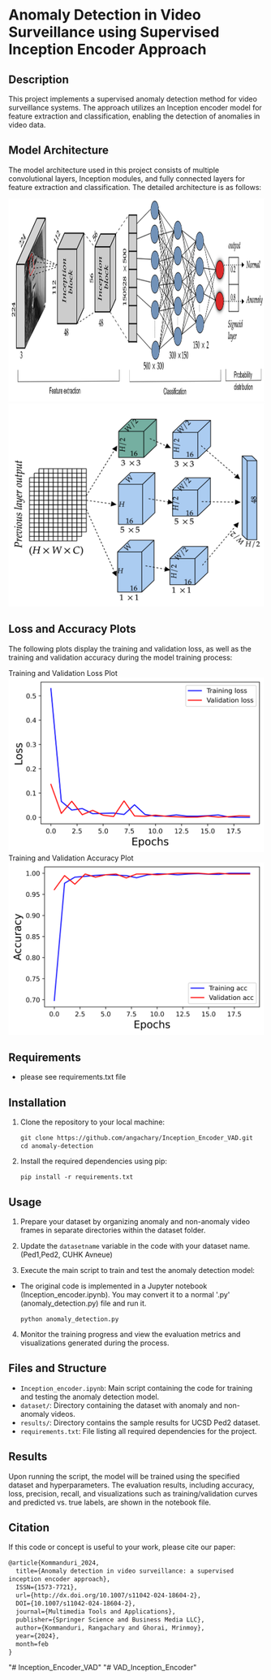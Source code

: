 # Anomaly Detection in Video Surveillance using Supervised Inception Encoder Approach

## Description
This project implements a supervised anomaly detection method for video surveillance systems. The approach utilizes an Inception encoder model for feature extraction and classification, enabling the detection of anomalies in video data.

## Model Architecture
The model architecture used in this project consists of multiple convolutional layers, Inception modules, and fully connected layers for feature extraction and classification. The detailed architecture is as follows:

<img src="Model.png" alt="The proposed methodology is visually depicted through three primary stages. The first stage is dedicated
to extracting intrinsic features, followed by the second stage, which focuses on learning intricate feature
relationships. The final stage involves the output layer, where the network generates predictions" width="800" height="400">
<img src="inception_block.png" alt="Illustration of the Inception block used for the feature extraction" width="800" height="400">
## Loss and Accuracy Plots
The following plots display the training and validation loss, as well as the training and validation accuracy during the model training process:

Training and Validation Loss Plot
![alt text](Loss_20.png)
Training and Validation Accuracy Plot
![alt text](Accuracy_20.png)

## Requirements
- please see requirements.txt file

## Installation
1. Clone the repository to your local machine:
   ```
   git clone https://github.com/angachary/Inception_Encoder_VAD.git
   cd anomaly-detection
   ```

2. Install the required dependencies using pip:
   ```
   pip install -r requirements.txt
   ```

## Usage
1. Prepare your dataset by organizing anomaly and non-anomaly video frames in separate directories within the dataset folder.

2. Update the `datasetname` variable in the code with your dataset name.(Ped1,Ped2, CUHK Avneue)

3. Execute the main script to train and test the anomaly detection model:
- The original code is implemented in a Jupyter notebook (Inception_encoder.ipynb). You may convert it to a normal '.py' (anomaly_detection.py) file and run it.
   ```
   python anomaly_detection.py
   ```

4. Monitor the training progress and view the evaluation metrics and visualizations generated during the process.

## Files and Structure
- `Inception_encoder.ipynb`: Main script containing the code for training and testing the anomaly detection model.
- `dataset/`: Directory containing the dataset with anomaly and non-anomaly videos.
- `results/`: Directory contains the sample results for UCSD Ped2 dataset.
- `requirements.txt`: File listing all required dependencies for the project.

## Results
Upon running the script, the model will be trained using the specified dataset and hyperparameters. The evaluation results, including accuracy, loss, precision, recall, and visualizations such as training/validation curves and predicted vs. true labels, are shown in the notebook file.


## Citation
If this code or concept is useful to your work, please cite our paper:
```
@article{Kommanduri_2024,
  title={Anomaly detection in video surveillance: a supervised inception encoder approach},
  ISSN={1573-7721},
  url={http://dx.doi.org/10.1007/s11042-024-18604-2},
  DOI={10.1007/s11042-024-18604-2},
  journal={Multimedia Tools and Applications},
  publisher={Springer Science and Business Media LLC},
  author={Kommanduri, Rangachary and Ghorai, Mrinmoy},
  year={2024},
  month=feb
}
```





















"# Inception_Encoder_VAD" 
"# VAD_Inception_Encoder" 
